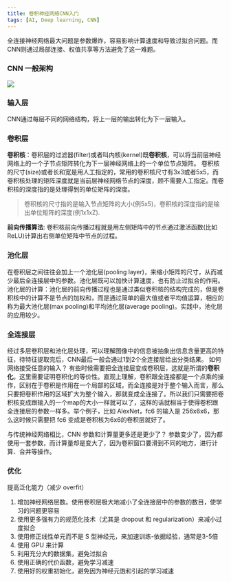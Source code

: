 ```yaml
---
title: 卷积神经网络CNN入门
tags: [AI, Deep learning, CNN]
---
```


全连接神经网络最大问题是参数爆炸，容易影响计算速度和导致过拟合问题。而CNN则通过局部连接、权值共享等方法避免了这一难题。

### CNN 一般架构
![](http://xiaoluban.bj.bcebos.com/laphiler%2FCNN_startup%2Fcnn_struct.jpg?authorization=bce-auth-v1%2F94767b1b37b14a259abca0d493cefafa%2F2017-12-20T08%3A13%3A08Z%2F-1%2Fhost%2Ff5b2ebb781f1e557b33cf2299168e5377e053f3c2fd2fffa909ad73c8566b6f2)
<!-- more -->

### 输入层
CNN通过每层不同的网络结构，将上一层的输出转化为下一层输入。
### 卷积层
**卷积核**：卷积层的过滤器(filter)或者叫内核(kernel)既**卷积核**，可以将当前层神经网络上的一个子节点矩阵转化为下一层神经网络上的一个单位节点矩阵。
卷积核的尺寸(size)或者长和宽是用人工指定的，常用的卷积核尺寸有3x3或者5x5，而卷积核处理的矩阵深度就是当前层神经网络节点的深度，顾不需要人工指定。而卷积核的深度指的是处理得到的单位矩阵的深度。
> 卷积核的尺寸指的是输入节点矩阵的大小(例5x5)，卷积核的深度指的是输出单位矩阵的深度(例1x1xZ).

**前向传播算法**:
卷积核前向传播过程就是用左侧矩阵中的节点通过激活函数(比如ReLU)计算出右侧单位矩阵中节点的过程。
### 池化层
在卷积层之间往往会加上一个池化层(pooling layer)，来缩小矩阵的尺寸，从而减少最后全连接层中的参数。池化层既可以加快计算速度，也有防止过拟合的作用。
池化层的计算：池化层的前向传播过程也是通过类似卷积核的结构完成的，但是卷积核中的计算不是节点的加权和，而是通过简单的最大值或者平均值运算，相应的称为最大池化层(max pooling)和平均池化层(average pooling)。实践中，池化层的应用较少。
### 全连接层
经过多层卷积层和池化层处理，可以理解图像中的信息被抽象出信息含量更高的特征，待特征提取完后，CNN最后一般会通过1到2个全连接层给出分类结果。
如何网络接受任意的输入？
有些时候需要把全连接层变成卷积层，这就是所谓的**卷积化**。这里需要证明卷积化的等价性。直观上理解，卷积跟全连接都是一个点乘的操作，区别在于卷积是作用在一个局部的区域，而全连接是对于整个输入而言，那么只要把卷积作用的区域扩大为整个输入，那就变成全连接了。所以我们只需要把卷积核变成跟输入的一个map的大小一样就可以了，这样的话就相当于使得卷积跟全连接层的参数一样多。举个例子，比如 AlexNet，fc6 的输入是 256x6x6，那么这时候只需要把 fc6 变成是卷积核为6x6的卷积层就好了。

与传统神经网络相比，CNN 参数和计算量更多还是更少了？
参数变少了，因为都使用一套参数，而计算量却是变大了，因为卷积窗口要滑到不同的地方，进行计算、合并等操作。

### 优化
提高泛化能力（减少 overfit）

1. 增加神经网络层数。使用卷积层极大地减小了全连接层中的参数的数目，使学习的问题更容易
2. 使用更多强有力的规范化技术（尤其是 dropout 和 regularization）来减小过度拟合
3. 使用修正线性单元而不是 S 型神经元，来加速训练-依据经验，通常是3-5倍
4. 使用 GPU 来计算
5. 利用充分大的数据集，避免过拟合
6. 使用正确的代价函数，避免学习减速
7. 使用好的权重初始化，避免因为神经元饱和引起的学习减速
